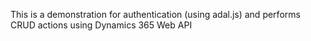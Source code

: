 This is a demonstration for authentication (using adal.js) and performs CRUD actions using Dynamics 365 Web API


